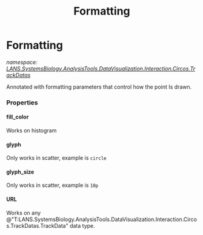 ﻿---
title: Formatting
---

# Formatting
_namespace: [LANS.SystemsBiology.AnalysisTools.DataVisualization.Interaction.Circos.TrackDatas](N-LANS.SystemsBiology.AnalysisTools.DataVisualization.Interaction.Circos.TrackDatas.html)_

Annotated with formatting parameters that control how the point Is drawn.




### Properties

#### fill_color
Works on histogram
#### glyph
Only works in scatter, example is ``circle``
#### glyph_size
Only works in scatter, example is ``10p``
#### URL
Works on any @"T:LANS.SystemsBiology.AnalysisTools.DataVisualization.Interaction.Circos.TrackDatas.TrackData" data type.
